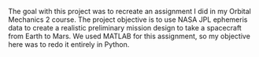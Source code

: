 The goal with this project was to recreate an assignment I did in my Orbital Mechanics 2 course. The project objective is to use NASA JPL ephemeris data to create a realistic preliminary mission design to take a spacecraft from Earth to Mars. We used MATLAB for this assignment, so my objective here was to redo it entirely in Python. 
